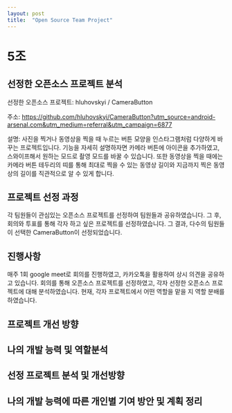 ```yaml
---
layout: post
title:  "Open Source Team Project"
---
```


# 5조

## 선정한 오픈소스 프로젝트 분석

선정한 오픈소스 프로젝트: hluhovskyi / CameraButton

주소: https://github.com/hluhovskyi/CameraButton?utm_source=android-arsenal.com&utm_medium=referral&utm_campaign=6877

설명: 사진을 찍거나 동영상을 찍을 때 누르는 버튼 모양을 인스타그램처럼 다양하게 바꾸는 프로젝트입니다. 기능을 자세히 설명하자면 카메라 버튼에 아이콘을 추가하였고, 스와이프해서 원하는 모드로 촬영 모드를 바꿀 수 있습니다. 또한 동영상을 찍을 때에는 카메라 버튼 테두리의 띠를 통해 최대로 찍을 수 있는 동영상 길이와 지금까지 찍은 동영상의 길이를 직관적으로 알 수 있게 합니다. 


## 프로젝트 선정 과정

각 팀원들이 관심있는 오픈소스 프로젝트를 선정하여 팀원들과 공유하였습니다. 
그 후, 회의와 투표를 통해 각자 하고 싶은 프로젝트를 선정하였습니다.
그 결과, 다수의 팀원들이 선택한 CameraButton이 선정되었습니다.

## 진행사항

매주 1회 google meet로 회의를 진행하였고, 카카오톡을 활용하여 상시 의견을 공유하고 있습니다.
회의를 통해 오픈소스 프로젝트를 선정하였고, 각자 선정한 오픈소스 프로젝트에 대해 분석하였습니다. 
현재, 각자 프로젝트에서 어떤 역할을 맡을 지 역할 분배를 하였습니다.

## 프로젝트 개선 방향

## 나의 개발 능력 및 역할분석

## 선정 프로젝트 분석 및 개선방향

## 나의 개발 능력에 따른 개인별 기여 방안 및 계획 정리
